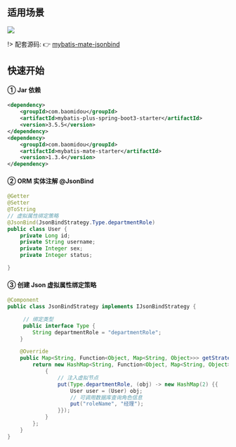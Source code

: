 ## 适用场景

![](https://minio.pigx.top/oss/1659250082.jpg)


!> 配套源码:  👉 [mybatis-mate-jsonbind](https://gitee.com/baomidou/mybatis-mate-examples/tree/master/mybatis-mate-jsonbind)



## 快速开始

#### ① Jar 依赖

```xml
<dependency>
    <groupId>com.baomidou</groupId>
    <artifactId>mybatis-plus-spring-boot3-starter</artifactId>
    <version>3.5.5</version>
</dependency>
<dependency>
    <groupId>com.baomidou</groupId>
    <artifactId>mybatis-mate-starter</artifactId>
    <version>1.3.4</version>
</dependency>
```

#### ② ORM 实体注解 @JsonBind

```java
@Getter
@Setter
@ToString
// 虚拟属性绑定策略
@JsonBind(JsonBindStrategy.Type.departmentRole)
public class User {
    private Long id;
    private String username;
    private Integer sex;
    private Integer status;

}
```
#### ③ 创建 Json 虚拟属性绑定策略

```java
@Component
public class JsonBindStrategy implements IJsonBindStrategy {

     // 绑定类型
     public interface Type {
        String departmentRole = "departmentRole";
    }

    @Override
    public Map<String, Function<Object, Map<String, Object>>> getStrategyFunctionMap() {
        return new HashMap<String, Function<Object, Map<String, Object>>>(16) {
            {
                // 注入虚拟节点
                put(Type.departmentRole, (obj) -> new HashMap(2) {{
                    User user = (User) obj;
                    // 可调用数据库查询角色信息
                    put("roleName", "经理");
                }});
            }
        };
    }
}
```
